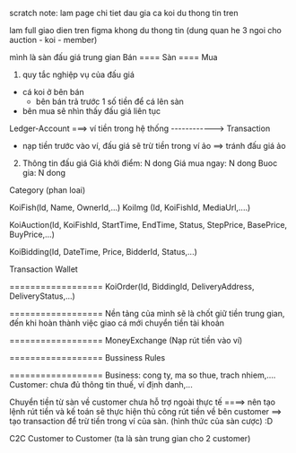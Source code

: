 scratch note:
lam page chi tiet dau gia ca koi
du thong tin tren 

lam full giao dien tren figma
khong du thong tin (dung quan he 3 ngoi cho auction - koi - member)


mình là sàn đấu giá trung gian
Bán   ==== Sàn ==== Mua
1. quy tắc nghiệp vụ của đấu giá
- cá koi ở bên bán
	- bên bán trả trước 1 số tiền để cá lên sàn
- bên mua sẽ nhìn thấy đấu giá liên tục

Ledger-Account
===> ví tiền trong hệ thống ------------> Transaction
- nạp tiền trước vào ví, đấu giá sẽ trừ tiền trong ví ảo ==> tránh đấu giá ảo

2. Thông tin đấu giá
Giá khởi điểm: N dong
Giá mua ngay: N dong
Buoc gia: N dong

Category (phan loai)

KoiFish(Id, Name, OwnerId,...)
KoiImg (Id, KoiFishId, MediaUrl,....)

KoiAuction(Id, KoiFishId, StartTime, EndTime, Status, StepPrice, BasePrice, BuyPrice,...)

KoiBidding(Id, DateTime, Price, BidderId, Status,...)

Transaction
Wallet

==================
KoiOrder(Id, BiddingId, DeliveryAddress, DeliveryStatus,...)

==================
Nền tảng của mình sẽ là chốt giữ tiền trung gian, đến khi hoàn thành việc giao cá mới chuyển tiền tài khoản

==================
MoneyExchange (Nạp rút tiền vào ví)

==================
Bussiness Rules

==================
Business: cong ty, ma so thue, trach nhiem,....
Customer: chưa đủ thông tin thuế, ví định danh,...

Chuyển tiền từ sàn về customer chưa hỗ trợ ngoài thực tế
====> nên tạo lệnh rút tiền và kế toán sẽ thực hiện thủ công rút tiền về bên customer ==> tạo transaction để trừ tiền trong ví của sàn. (hình thức của sàn cược) :D


C2C Customer to Customer (ta là sàn trung gian cho 2 customer)
